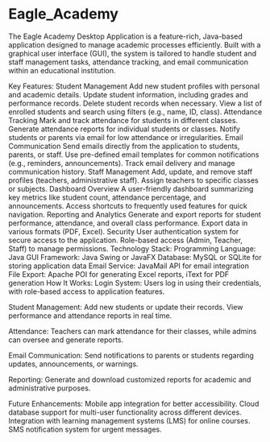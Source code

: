 # Eagle_Academy
The Eagle Academy Desktop Application is a feature-rich, Java-based application designed to manage academic processes efficiently. Built with a graphical user interface (GUI), the system is tailored to handle student and staff management tasks, attendance tracking, and email communication within an educational institution.

Key Features:
Student Management
Add new student profiles with personal and academic details.
Update student information, including grades and performance records.
Delete student records when necessary.
View a list of enrolled students and search using filters (e.g., name, ID, class).
Attendance Tracking
Mark and track attendance for students in different classes.
Generate attendance reports for individual students or classes.
Notify students or parents via email for low attendance or irregularities.
Email Communication
Send emails directly from the application to students, parents, or staff.
Use pre-defined email templates for common notifications (e.g., reminders, announcements).
Track email delivery and manage communication history.
Staff Management
Add, update, and remove staff profiles (teachers, administrative staff).
Assign teachers to specific classes or subjects.
Dashboard Overview
A user-friendly dashboard summarizing key metrics like student count, attendance percentage, and announcements.
Access shortcuts to frequently used features for quick navigation.
Reporting and Analytics
Generate and export reports for student performance, attendance, and overall class performance.
Export data in various formats (PDF, Excel).
Security
User authentication system for secure access to the application.
Role-based access (Admin, Teacher, Staff) to manage permissions.
Technology Stack:
Programming Language: Java
GUI Framework: Java Swing or JavaFX
Database: MySQL or SQLite for storing application data
Email Service: JavaMail API for email integration
File Export: Apache POI for generating Excel reports, iText for PDF generation
How It Works:
Login System:
Users log in using their credentials, with role-based access to application features.

Student Management:
Add new students or update their records. View performance and attendance reports in real time.

Attendance:
Teachers can mark attendance for their classes, while admins can oversee and generate reports.

Email Communication:
Send notifications to parents or students regarding updates, announcements, or warnings.

Reporting:
Generate and download customized reports for academic and administrative purposes.

Future Enhancements:
Mobile app integration for better accessibility.
Cloud database support for multi-user functionality across different devices.
Integration with learning management systems (LMS) for online courses.
SMS notification system for urgent messages.
